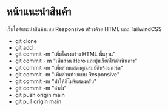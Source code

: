 # หน้าแนะนําสินค้า
เว็บไซต์แนะนําสินค้าแบบ Responsive สร้างด้วย HTML และ TailwindCSS
- git clone
- git add .
- git commit -m "เพิ่มโครงสร้าง HTML พื้นฐาน"
- git commit - m "เพิ่มส่วน Hero และปุ่มเรียกให้ดําเนินการ"
- git commit -m "เพิ่มส่วนแสดงคุณสมบัติพร้อมการ์ด"
- git commit -m "เพิ่มส่วนท้ายแบบ Responsive"
- git commit -m "ทำให้อีโมจิแสดงครับ"
- git commit -m "คำสั่ง"
- git push origin main
- git pull origin main
